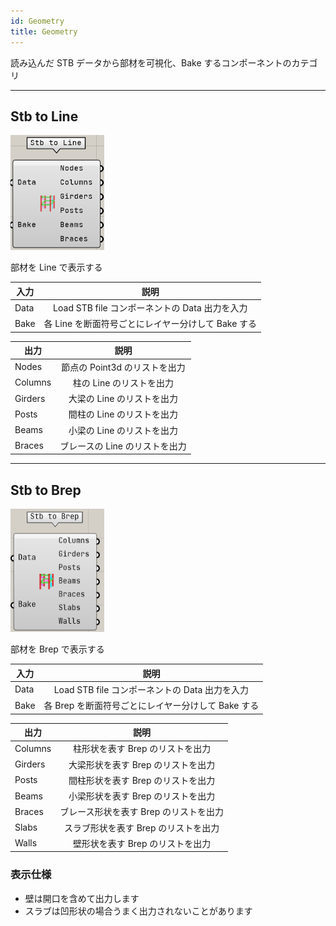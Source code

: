 ```yaml
---
id: Geometry
title: Geometry
---
```


読み込んだ STB データから部材を可視化、Bake するコンポーネントのカテゴリ

---

## Stb to Line

![](../../images/Component/StbToLine.png)

部材を Line で表示する

|入力|説明|
|---|:---:|
|Data|Load STB file コンポーネントの Data 出力を入力|
|Bake|各 Line を断面符号ごとにレイヤー分けして Bake する|

|出力|説明|
|---|:---:|
|Nodes| 節点の Point3d のリストを出力|
|Columns| 柱の Line のリストを出力|
|Girders| 大梁の Line のリストを出力|
|Posts| 間柱の Line のリストを出力|
|Beams| 小梁の Line のリストを出力|
|Braces| ブレースの Line のリストを出力|

---

## Stb to Brep

![](../../images/Component/StbToBrep.png)

部材を Brep で表示する

|入力|説明|
|---|:---:|
|Data|Load STB file コンポーネントの Data 出力を入力|
|Bake|各 Brep を断面符号ごとにレイヤー分けして Bake する|

|出力|説明|
|---|:---:|
|Columns| 柱形状を表す Brep のリストを出力|
|Girders| 大梁形状を表す Brep のリストを出力|
|Posts| 間柱形状を表す Brep のリストを出力|
|Beams| 小梁形状を表す Brep のリストを出力|
|Braces| ブレース形状を表す Brep のリストを出力|
|Slabs| スラブ形状を表す Brep のリストを出力|
|Walls| 壁形状を表す Brep のリストを出力|

### 表示仕様

- 壁は開口を含めて出力します
- スラブは凹形状の場合うまく出力されないことがあります

